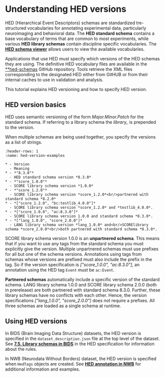 # Understanding HED versions

HED (Hierarchical Event Descriptors) schemas are standardized tre-structured vocabularies for annotating experimental data, particularly 
neuroimaging and behavioral data. 
The **HED standard schema** contains a base vocabulary of terms that are common to most experiments,
while various **HED library schemas** contain discipline specific vocabularies.
The [**HED schema viewer**](https://www.hedtags.org/display_hed.html) allows users to view the available vocabularies.

Applications that use HED must specify which versions of the HED schemas they are using.
The definitive HED vocabulary files are available in the
[**hed-schemas](https://github.com/hed-standard/hed-schemas) GitHub repository.
Tools retrieve the XML files corresponding to the designated HED either from GitHUB or from
their internal caches to use in validation and analysis.

This tutorial explains HED versioning and how to specify HED version.

## HED version basics

HED uses semantic versioning of the form *Major.Minor.Patch* for the standard schema.
If referring to a library schema the *library_* is prepended to the version.

When multiple schemas are being used together, you specify the versions as a list of strings.


```{list-table} HED version examples
:header-rows: 1
:name: hed-version-examples

* - Version
  - Meaning
* - *"8.3.0"*
  - HED standard schema version *8.3.0*
* - *"score_1.0.0"*
  - SCORE library schema version *1.0.0*
* - *"score_1.2.0"*
  - SCORE library schema version *score_1.2.0*<br/>partnered with standard schema *8.2.0*
* - *["score_1.2.0", "bc:testlib_4.0.0"]*
  - SCORE library schema version *score_1.2.0* and *testlib_4.0.0*.
* - *["score_1.0.0", "ac:8.3.0"]*
  - SCORE library schema version 1.0.0 and standard schema *8.3.0*.
* - *["lang_1.0.0", "score_2.0.0"]*
  - LANG library schema version *lang_1.0.0* and<br/>SCORElibrary schema *score_2.0.0*<br/>both partnered with standard schema *8.3.0*.
```  

SCORE library schema version 1.0.0 is an **unpartnered schema**.
This means that if you want to use any tags from the standard schema you must explicitly give the version.
Multiple unpartnered schemas must use prefixes for all but one of the schema versions.
Annotations using tags from schemas whose versions are prefixed must also include the prefix in the tag.
So if the version specification is *["score_1.0.0", "ac:8.3.0"]*, an annotation using the HED tag `Event`
must be `ac:Event`.

**Partnered schemas** automatically include a specific version of the standard schema.
LANG library schema 1.0.0 and SCORE library schema 2.0.0 (both in prerelease)
are both partnered with standard schema 8.3.0.
Further, these library schemas have no conflicts with each other.
Hence, the version specifications *["lang_1.0.0", "score_2.0.0"]* does not require a prefixes.
All three schemas are loaded as a single schema at runtime.

## Using HED versions

In BIDS (Brain Imaging Data Structure) datasets, the HED version is
specified in the `dataset_description.json` file at the top level of the dataset.
See [**7.5. Library schemas in BIDS**](https://hed-specification.readthedocs.io/en/latest/07_Library_schemas.html#library-schemas-in-bids)
in the HED specification for information about the rules.

In NWB (Neurodata Without Borders) dataset, the HED version is specified
when `HedTags` objects are created.
See [**HED annotation in NWB**](https://www.hed-resources.org/en/develop/HedAnnotationInNWB.html)
for additional information and examples.

